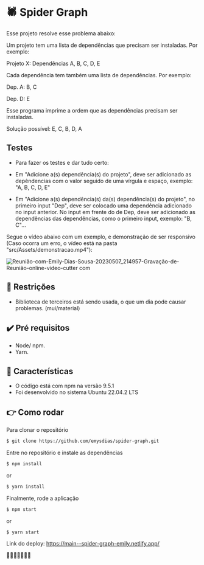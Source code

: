 # 🕷️ Spider Graph

Esse projeto resolve esse problema abaixo:

Um projeto tem uma lista de dependências que precisam ser instaladas. Por
exemplo:

Projeto X: Dependências A, B, C, D, E

Cada dependência tem também uma lista de dependências. Por exemplo:

Dep. A: B, C

Dep. D: E

Esse programa imprime a ordem que as dependências precisam ser instaladas.

Solução possível: E, C, B, D, A

## Testes

- Para fazer os testes e dar tudo certo:

* Em "Adicione a(s) dependência(s) do projeto", deve ser adicionado as depêndencias com o valor seguido de uma vírgula e espaço, exemplo: "A, B, C, D, E"

* Em "Adicione a(s) dependência(s) da(s) dependência(s) do projeto", no primeiro input "Dep", deve ser colocado uma dependência adicionado no input anterior. No input em frente do de Dep, deve ser adicionado as dependências das dependências, como o primeiro input, exemplo: "B, C"...

Segue o vídeo abaixo com um exemplo, e demonstração de ser responsivo (Caso ocorra um erro, o vídeo está na pasta "src/Assets/demonstracao.mp4"):

![Reunião-com-Emily-Dias-Sousa-20230507_214957-Gravação-de-Reunião-_online-video-cutter com_](https://user-images.githubusercontent.com/52640974/236712366-5cad9adf-f734-48b4-be4a-d734ca839822.gif)

## 🔨 Restrições

- Biblioteca de terceiros está sendo usada, o que um dia pode causar problemas. (mui/material)

## ✔️ Pré requisitos

- Node/ npm.
- Yarn.

## 💼 Características

- O código está com npm na versão 9.5.1
- Foi desenvolvido no sistema Ubuntu 22.04.2 LTS

## 👉 Como rodar

Para clonar o repositório

```bash
$ git clone https://github.com/emysdias/spider-graph.git
```

Entre no repositório e instale as dependências

```bash
$ npm install
```

or

```bash
$ yarn install
```

Finalmente, rode a aplicação

```bash
$ npm start
```

or

```bash
$ yarn start
```

Link do deploy: https://main--spider-graph-emily.netlify.app/

🚀🚀🚀🚀🚀🚀🚀
